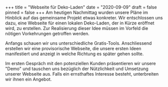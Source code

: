 +++
title = "Webseite für Deko-Laden"
date = "2020-09-09"
draft = false
pinned = false
+++
Am heutigen Nachmittag wurden unsere Pläne im Hinblick auf das gemeinsame Projekt etwas konkreter. Wir entschlossen uns dazu, eine Webseite für einen lokalen Deko-Laden, der in Kürze eröffnet wird, zu erstellen. Zur Realisierung dieser Idee müssen im Vorfeld die nötigen Vorkehrungen getroffen werden.

Anfangs schauen wir uns unterschiedliche Gratis-Tools. Anschliessend erstellen wir eine provisorische Webseite, die unsere ersten Ideen manifestiert und anzeigt in welche Richtung es später gehen sollte. 

Im ersten Gespräch mit den potenziellen Kunden präsentieren wir unsere "Demo" und tauschen uns bezüglich der Nützlichkeit und Umsetzung unserer Webseite aus. Falls ein ernsthaftes Interesse besteht, unterbreiten wir ihnen ein Angebot.